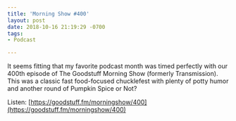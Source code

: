 ```yaml
---
title: 'Morning Show #400'
layout: post
date: 2018-10-16 21:19:29 -0700
tags:
- Podcast

---
```

It seems fitting that my favorite podcast month was timed perfectly with our 400th episode of The Goodstuff Morning Show (formerly Transmission). This was a classic fast food-focused chucklefest with plenty of potty humor and another round of Pumpkin Spice or Not?

Listen: [https://goodstuff.fm/morningshow/400](https://goodstuff.fm/morningshow/400)